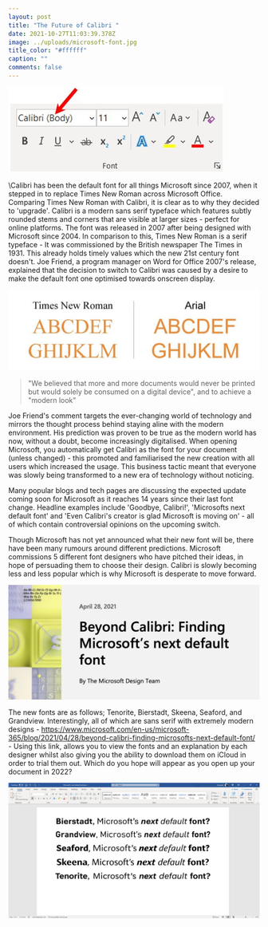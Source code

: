 ```yaml
---
layout: post
title: "The Future of Calibri "
date: 2021-10-27T11:03:39.378Z
image: ../uploads/microsoft-font.jpg
title_color: "#ffffff"
caption: ""
comments: false
---
```



![](../uploads/msword-fonttype.jpg)

\Calibri has been the default font for all things Microsoft since 2007, when it stepped in to replace Times New Roman across Microsoft Office. Comparing Times New Roman with Calibri, it is clear as to why they decided to 'upgrade'. Calibri is a modern sans serif typeface which features subtly rounded stems and corners that are visible at larger sizes - perfect for online platforms. The font was released in 2007 after being designed with Microsoft since 2004. In comparison to this, Times New Roman is a serif typeface - It was commissioned by the British newspaper The Times in 1931. This already holds timely values which the new 21st century font doesn't. Joe Friend, a program manager on Word for Office 2007's release, explained that the decision to switch to Calibri was caused by a desire to make the default font one optimised towards onscreen display.

![](../uploads/61254a9f762dd5126002f816_best-times-new-roman-alternatives-7-2.jpg)

> "We believed that more and more documents would never be printed but would solely be consumed on a digital device", and to achieve a "modern look"

Joe Friend's comment targets the ever-changing world of technology and mirrors the thought process behind staying aline with the modern environment. His prediction was proven to be true as the modern world has now, without a doubt, become increasingly digitalised. When opening Microsoft, you automatically get Calibri as the font for your document (unless changed) - this promoted and familiarised the new creation with all users which increased the usage. This business tactic meant that everyone was slowly being transformed to a new era of technology without noticing. 

Many popular blogs and tech pages are discussing the expected update coming soon for Microsoft as it reaches 14 years since their last font change. Headline examples include 'Goodbye, Calibri!', 'Microsofts next default font' and 'Even Calibri's creator is glad Microsoft is moving on' - all of which contain controversial opinions on the upcoming switch.

Though Microsoft has not yet announced what their new font will be, there have been many rumours around different predictions. Microsoft commissions 5 different font designers who have pitched their ideas, in hope of persuading them to choose their design. Calibri is slowly becoming less and less popular which is why Microsoft is desperate to move forward.

![](../uploads/screenshot-2021-10-29-at-21.50.21.png)

The new fonts are as follows; Tenorite, Bierstadt, Skeena, Seaford, and Grandview. Interestingly, all of which are sans serif with extremely modern designs - <https://www.microsoft.com/en-us/microsoft-365/blog/2021/04/28/beyond-calibri-finding-microsofts-next-default-font/> - Using this link, allows you to view the fonts and an explanation by each designer whilst also giving you the ability to download them on iCloud in order to trial them out. Which do you hope will appear as you open up your document in 2022?

![](../uploads/next.png.jpeg)